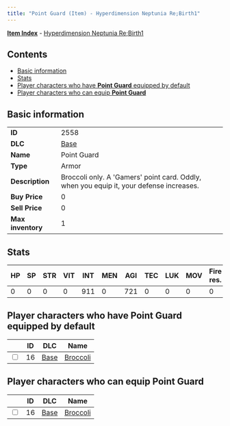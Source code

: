 ```yaml
---
title: "Point Guard (Item) - Hyperdimension Neptunia Re;Birth1"
---
```


[**Item Index**](/neptunia/rb1/item/index.html) - [Hyperdimension Neptunia Re;Birth1](/neptunia/rb1)

## Contents

- [Basic information](#basic-information)
- [Stats](#stats)
- [Player characters who have **Point Guard** equipped by default](#player-characters-who-have-point-guard-equipped-by-default)
- [Player characters who can equip **Point Guard**](#player-characters-who-can-equip-point-guard)

## Basic information

|   |   |
| -- | -- |
| **ID** | 2558 |
| **DLC** | [Base](/neptunia/rb1/dlc/1-base.html) |
| **Name** | Point Guard |
| **Type** | Armor |
| **Description** | Broccoli only. A 'Gamers' point card. Oddly, when you equip it, your defense increases. |
| **Buy Price** | 0 |
| **Sell Price** | 0 |
| **Max inventory** | 1 |

## Stats

| HP | SP | STR | VIT | INT | MEN | AGI | TEC | LUK | MOV | Fire res. | Ice res. | Wind res. | Lightning res. |
| -- | -- | --- | --- | --- | --- | --- | --- | --- | --- | --------- | -------- | --------- | -------------- |
| 0 | 0 | 0 | 0 | 911 | 0 | 721 | 0 | 0 | 0 | 0 | 0 | 0 | 0 |

## Player characters who have **Point Guard** equipped by default

|    | ID | DLC | Name |
| -- | -- | --- | ---- |
| <input type="checkbox" id="rb1-player-1-16" class="trackbox" /> | 16 | [Base](/neptunia/rb1/dlc/1-base.html) | [Broccoli](/neptunia/rb1/player/1-16-broccoli.html) |

## Player characters who can equip **Point Guard**

|    | ID | DLC | Name |
| -- | -- | --- | ---- |
| <input type="checkbox" id="rb1-player-1-16" class="trackbox" /> | 16 | [Base](/neptunia/rb1/dlc/1-base.html) | [Broccoli](/neptunia/rb1/player/1-16-broccoli.html) |